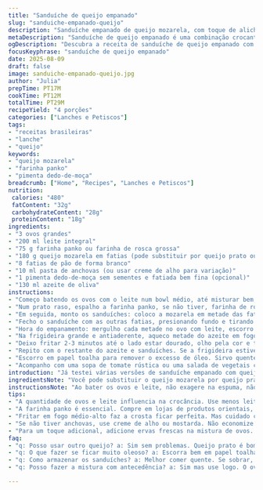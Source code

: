 ```yaml
---
title: "Sanduíche de queijo empanado"
slug: "sanduiche-empanado-queijo"
description: "Sanduíche empanado de queijo mozarela, com toque de aliche e pimenta, frito até ficar dourado e queijo derretido. Uso ovos batidos com leite, empano no pão com farinha panko crocante. Textura crocante por fora, cremoso e levemente picante por dentro. Serve bem com sopa de tomate ou crudités para refrescar. Receita ajustada para ingredientes mais comuns no Brasil e paladar brasileiro. Método otimizado para tirem o máximo do queijo derretido e crosta crocante, sem ficar encharcado ou queimado."
metaDescription: "Sanduíche de queijo empanado é uma combinação crocante e saborosa, com a textura perfeita e um toque de pimenta. Faça em casa com facilidade."
ogDescription: "Descubra a receita de sanduíche de queijo empanado com pimenta. Perfeito para um lanche crocante e cheio de sabor. Experimente agora mesmo."
focusKeyphrase: "sanduíche de queijo empanado"
date: 2025-08-09
draft: false
image: sanduiche-empanado-queijo.jpg
author: "Julia"
prepTime: PT17M
cookTime: PT12M
totalTime: PT29M
recipeYield: "4 porções"
categories: ["Lanches e Petiscos"]
tags:
- "receitas brasileiras"
- "lanche"
- "queijo"
keywords:
- "queijo mozarela"
- "farinha panko"
- "pimenta dedo-de-moça"
breadcrumb: ["Home", "Recipes", "Lanches e Petiscos"]
nutrition: 
 calories: "480"
 fatContent: "32g"
 carbohydrateContent: "28g"
 proteinContent: "18g"
ingredients:
- "3 ovos grandes"
- "200 ml leite integral"
- "75 g farinha panko ou farinha de rosca grossa"
- "180 g queijo mozarela em fatias (pode substituir por queijo prato ou muçarela fresco)"
- "8 fatias de pão de forma branco"
- "10 ml pasta de anchovas (ou usar creme de alho para variação)"
- "1 pimenta dedo-de-moça sem sementes e fatiada bem fina (opcional)"
- "130 ml azeite de oliva"
instructions:
- "Começo batendo os ovos com o leite num bowl médio, até misturar bem, mas sem formar espuma demais, pra empanar ficar uniforme. Reservo"
- "Num prato raso, espalho a farinha panko, se não tiver, farinha de rosca mas a do supermercado industrial costuma ser fina demais e não mura crocante, já testei"
- "Em seguida, monto os sanduíches: coloco a mozarela em metade das fatias de pão, esparramo um pouco da pasta de anchovas (se quiser algo mais suave troco por pasta de alho), e umas fatias finas de pimenta dedo-de-moça para aquele toque"
- "Fecho o sanduíche com as outras fatias, presionando fundo e tirando a crosta se preferir essa textura mais limpa e elegante. Corte em dois retângulos para facilitar na hora de fritar"
- "Hora do empanamento: mergulho cada metade no ovo com leite, escorro rápido pra não empapar demais e só depois passo na farinha panko, pressionando um pouco para aderir e garantir a crocância"
- "Na frigideira grande e antiaderente, aqueco metade do azeite em fogo médio-alto (sensação de calor forte, mas não até sair fumaça) e coloco 4 sanduíches de cada vez"
- "Deixo fritar 2-3 minutos até o lado estar dourado, olho pela cor e textura da farinha; escuto o chiado constante, a crocância formandose. Viro com cuidado para dourar igual do outro lado e o queijo começar a 'escorrer' levemente"
- "Repito com o restante do azeite e sanduíches. Se a frigideira estiver muito quente, baixo o fogo para não queimar a crosta antes do queijo derreter"
- "Escorro em papel toalha para remover o excesso de óleo. Sirvo quente"
- "Acompanho com uma sopa de tomate rústica ou uma salada de vegetais crus para dar equilíbrio e um contraste crocante e refrescante"
introduction: "Já testei várias versões de sanduíche empanado com queijo, sempre buscando o equilíbrio entre a crocância da crosta e o queijo derretido por dentro, evitando que o pão fique molenga ou queime. Usei esse empanado com ovos batidos e leite para deixar a textura mais macia e a farinha panko dá aquela crocância extra que farinha de rosca comum não entrega. O toque com anchovas cortou a gordura do queijo, trazendo um sabor umami muito interessante, e a pimenta dedo-de-moça deixa o sanduíche com uma leve picância que aquece o paladar. A escolha do queijo mozarela, ou mesmo um queijo prato, pode ser adaptada ao gosto – só evite queijos muito duros ou muito moles que escorram demais. O segredo está no tempo de fritura e no controle da temperatura do azeite, para que o resultado seja crocante, dourado e com queijo sem escorrer demais."
ingredientsNote: "Você pode substituir o queijo mozarela por queijo prato, que é mais comum no Brasil e derrete bem sem escorrer demais. A farinha panko é ideal porque deixa uma crosta mais crocante e leve, diferente da farinha de rosca fina que fica pesada e absorve muito óleo. Se não achar anchovas, pode usar uma pasta de alho, ou até um toque de mostarda forte para variar a base salgada do sanduíche. O azeite de oliva é importante para o sabor, mas se quiser algo mais neutro, pode usar óleo de girassol ou de milho, só que vai perder um pouco da riqueza do sabor. Tirar a crosta do pão é uma escolha pessoal: tira para uma textura mais uniforme e aparência mais limpa, deixa para mais rusticidade e aproveitar o pão até a última migalha."
instructionsNote: "Ao bater os ovos e leite, não exagere na espuma, não é para fazer omelete, mas para uma mistura homogênea que vai pegar a farinha. Mergulhe o sanduíche rapidamente para não encharcar o pão, se ficar muito molhado o empanado vai soltar quando fritar. Pressione bem a farinha panko no pão, mas sem exagerar para não ficar uma crosta exageradamente grossa que esconde o queijo. Na frigideira, controlar o calor é essencial - muito alto queima a crosta antes do queijo derreter, muito baixo deixa pesado e encharcado. O chiado do óleo numa fritura ideal é constante e não agressivo. Se estiver queimando, baixar fogo e até usar uma frigideira mais grossa para distribuir melhor o calor. Virar o sanduíche com uma espátula larga para manter a integridade. Servir logo após a fritura para evitar que a crosta perca a crocância."
tips:
- "A quantidade de ovos e leite influencia na crocância. Use menos leite se quiser uma empanação mais seca. Experimente também adicionar um pouco de queijo ralado à mistura"
- "A farinha panko é essencial. Compre em lojas de produtos orientais, mas se não achar, use farinha de rosca grossa. Evite a fina, já que não dá crocância. E também não compre industrializada"
- "Fritar em fogo médio-alto faz a crosta ficar perfeita. Mas cuidado com temperatura. Se esfriar demais, a crosta absorve óleo e fica encharcada. Se muito quente, queima antes do queijo derreter"
- "Se não tiver anchovas, use creme de alho ou mostarda. Não economize na pasta, senão o sabor fica muito suave. A mistura de ingredientes é o que transforma o simples em incrível"
- "Para um toque adicional, adicione ervas frescas na mistura de ovos. Manjericão ou orégano são ótimas opções. Eles realçam o sabor e acrescentam frescor ao sanduíche"
faq:
- "q: Posso usar outro queijo? a: Sim sem problemas. Queijo prato é bom, derrete bem. Evite queijos duros, derretem pouco. Fica seco."
- "q: O que fazer se ficar muito oleoso? a: Escorra bem em papel toalha. A temperatura do óleo é fundamental. Fritar muito frio, fica encharcado."
- "q: Como armazenar os sanduíches? a: Melhor comer quente. Se sobrar, coloque na geladeira. Reaqueça em forno para reviver a crocância."
- "q: Posso fazer a mistura com antecedência? a: Sim mas use logo. O ovo pode perder a consistência. Fritar na hora, crocância garantida."

---
```

